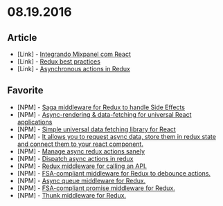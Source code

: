# 08.19.2016

## Article

- \[Link\] - [Integrando Mixpanel com React](https://blog.coderockr.com/integrando-mixpanel-com-react-783179311719#.z690mleso)
- \[Link\] - [Redux best practices](https://medium.com/lexical-labs-engineering/redux-best-practices-64d59775802e#.1dj27eozq)
- \[Link\] - [Asynchronous actions in Redux](https://medium.com/@jtbennett/asynchronous-actions-in-redux-8412cf92a26f#.bferfkv5v)


## Favorite

- \[NPM\] - [Saga middleware for Redux to handle Side Effects](https://www.npmjs.com/package/redux-saga)
- \[NPM\] - [Async-rendering & data-fetching for universal React applications](https://www.npmjs.com/package/react-resolver)
- \[NPM\] - [Simple universal data fetching library for React](https://www.npmjs.com/package/react-fetcher)
- \[NPM\] - [It allows you to request async data, store them in redux state and connect them to your react component.](https://www.npmjs.com/package/redux-async-connect)
- \[NPM\] - [Manage async redux actions sanely](https://www.npmjs.com/package/redux-await)
- \[NPM\] - [Dispatch async actions in redux](https://www.npmjs.com/package/redux-async)
- \[NPM\] - [Redux middleware for calling an API.](https://www.npmjs.com/package/redux-api-middleware)
- \[NPM\] - [FSA-compliant middleware for Redux to debounce actions.](https://www.npmjs.com/package/redux-debounce)
- \[NPM\] - [Async queue middleware for Redux.](https://www.npmjs.com/package/redux-async-queue)
- \[NPM\] - [FSA-compliant promise middleware for Redux.](https://www.npmjs.com/package/redux-promise)
- \[NPM\] - [Thunk middleware for Redux.](https://www.npmjs.com/package/redux-thunk)
